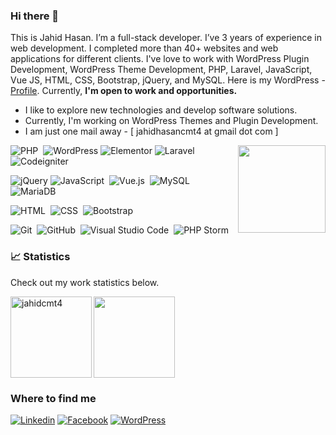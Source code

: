 ### Hi there 👋

This is Jahid Hasan. I’m a full-stack developer. I’ve 3 years of experience in web development. I completed more than 40+ websites and web applications for different clients. I've love to work with WordPress Plugin Development, WordPress Theme Development, PHP, Laravel, JavaScript, Vue JS, HTML, CSS, Bootstrap, jQuery, and MySQL. Here is my WordPress - [Profile](https://profiles.wordpress.org/jahidcse/). Currently, **I'm open to work and opportunities.**


- I like to explore new technologies and develop software solutions.
- Currently, I'm working on WordPress Themes and Plugin Development.
- I am just one mail away - [ jahidhasancmt4 at gmail dot com ]

 <img align="right" height="140" src="https://github-readme-stats.vercel.app/api/top-langs/?username=jahidcmt4&theme=react&layout=compact" />
 
![PHP](https://img.shields.io/badge/-PHP-05122A?style=flat&logo=php)&nbsp;
![WordPress](https://img.shields.io/badge/Wordpress-21759B?style=flat-square&logo=wordpress&logoColor=white)
![Elementor](https://img.shields.io/badge/Elementor-9146FF?style=flat-square&logo=elementor&logoColor=white)
![Laravel](https://img.shields.io/badge/-Larvel-05122A?style=flat&logo=laravel)&nbsp;
![Codeigniter](https://img.shields.io/badge/-Codeigniter-05122A?style=flat&logo=codeigniter)&nbsp;

![jQuery](https://img.shields.io/badge/jQuery-0769AD?style=flat-square&logo=jquery&logoColor=white)
![JavaScript](https://img.shields.io/badge/-JavaScript-05122A?style=flat&logo=javascript)&nbsp;
![Vue.js](https://img.shields.io/badge/Vue.js-35495E?style=flat-square&logo=vue.js&logoColor=4FC08D)&nbsp;
![MySQL](https://img.shields.io/badge/MySQL-005C84?style=flat-square&logo=mysql&logoColor=white)
![MariaDB](https://img.shields.io/badge/MariaDB-003545?style=flat-square&logo=mariadb&logoColor=white)

![HTML](https://img.shields.io/badge/-HTML-05122A?style=flat&logo=HTML5)&nbsp;
![CSS](https://img.shields.io/badge/-CSS-05122A?style=flat&logo=CSS3&logoColor=1572B6)&nbsp;
![Bootstrap](https://img.shields.io/badge/-Bootstrap-05122A?style=flat&logo=bootstrap&logoColor=563D7C)

![Git](https://img.shields.io/badge/-Git-05122A?style=flat&logo=git)&nbsp;
![GitHub](https://img.shields.io/badge/-GitHub-05122A?style=flat&logo=github)&nbsp;
![Visual Studio Code](https://img.shields.io/badge/-Visual%20Studio%20Code-05122A?style=flat&logo=visual-studio-code&logoColor=007ACC)&nbsp;
![PHP Storm](https://img.shields.io/badge/-PHP%20Storm-05122A?style=flat&logo=phpstorm)&nbsp;

### 📈 Statistics
Check out my work statistics below.

 <img  height= "130" align="left" alt="jahidcmt4" src="https://github-readme-streak-stats.herokuapp.com/?user=jahidcmt4&theme=dark&hide_border=true" />
 <img height= "130" src="https://github-readme-stats.vercel.app/api?username=jahidcmt4&theme=dark&hide_border=true&show_icons=true&include_all_commits=true" />
 
 ### Where to find me

[![Linkedin](https://img.shields.io/badge/LinkedIn-0077B5?style=flat-square&logo=linkedin&logoColor=white)](https://www.linkedin.com/in/jahidcmt4/) 
[![Facebook](https://img.shields.io/badge/Facebook-1877F2?style=flat-square&logo=facebook&logoColor=white)](https://facebook.com/jahidcmt4)
[![WordPress](https://img.shields.io/badge/Wordpress-21759B?style=flat-square&logo=wordpress&logoColor=white)](https://profiles.wordpress.org/jahidcse/)

